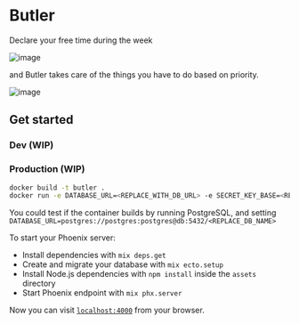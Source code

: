 # Butler

Declare your free time during the week

![image](https://user-images.githubusercontent.com/20364796/121242878-95416680-c88c-11eb-97b5-3e4d4aefdc23.png)

and Butler takes care of the things you have to do based on priority.

![image](https://user-images.githubusercontent.com/20364796/121242910-9d99a180-c88c-11eb-8575-83487bec43b3.png)

## Get started

### Dev (WIP)

### Production (WIP)

```sh
docker build -t butler .
docker run -e DATABASE_URL=<REPLACE_WITH_DB_URL> -e SECRET_KEY_BASE=<REPLACE_WITH_SECRET_KEY> butler:latest
```

You could test if the container builds by running PostgreSQL, and setting
`DATABASE_URL=postgres://postgres:postgres@db:5432/<REPLACE_DB_NAME>`

To start your Phoenix server:

  * Install dependencies with `mix deps.get`
  * Create and migrate your database with `mix ecto.setup`
  * Install Node.js dependencies with `npm install` inside the `assets` directory
  * Start Phoenix endpoint with `mix phx.server`

Now you can visit [`localhost:4000`](http://localhost:4000) from your browser.
